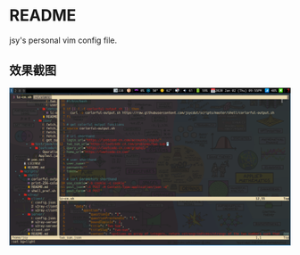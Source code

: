 # README

jsy's personal vim config file.

## 效果截图
![pic not found](https://raw.githubusercontent.com/jsycdut/photos/master/vim/vim-screen.png)
